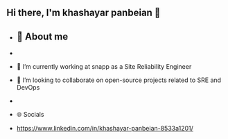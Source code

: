 ## Hi there, I'm khashayar panbeian 👋

- ## 💫 About me
- 
- 🔭 I’m currently working at snapp as a Site Reliability Engineer
- 👯 I’m looking to collaborate on open-source projects related to SRE and DevOps
- 
- 🌐 Socials

- https://www.linkedin.com/in/khashayar-panbeian-8533a1201/
